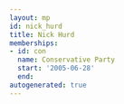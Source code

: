 ```yaml
---
layout: mp
id: nick_hurd
title: Nick Hurd
memberships:
- id: con
  name: Conservative Party
  start: '2005-06-28'
  end: 
autogenerated: true
---
```

